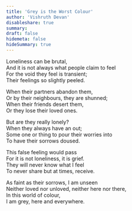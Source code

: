 ```yaml
---
title: 'Grey is the Worst Colour'
author: 'Vishruth Devan'
disableshare: true
summary: 
draft: false
hidemeta: false
hideSummary: true
---
```


Loneliness can be brutal,  
And it is not always what people claim to feel  
For the void they feel is transient;  
Their feelings so slightly peeled.  

When their partners abandon them,  
Or by their neighbours, they are shunned;  
When their friends desert them,  
Or they lose their loved ones.  

But are they really lonely?  
When they always have an out;  
Some one or thing to pour their worries into   
To have their sorrows doused.  

This false feeling would pass  
For it is not loneliness, it is grief.  
They will never know what I feel  
To never share but at times, receive.  

As faint as their sorrows, I am unseen  
Neither loved nor unloved, neither here nor there,  
In this world of colour,  
I am grey, here and everywhere.
